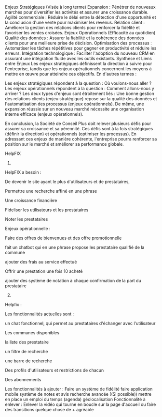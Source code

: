 Enjeux Stratégiques (Visée à long terme)
Expansion : Pénétrer de nouveaux marchés pour diversifier les activités et assurer une croissance durable.
Agilité commerciale : Réduire le délai entre la détection d'une opportunité et la conclusion d'une vente pour maximiser les revenus.
Relation client : Améliorer la gestion des relations clients pour renforcer la fidélité et favoriser les ventes croisées.
Enjeux Opérationnels (Efficacité au quotidien)
Qualité des données : Assurer la fiabilité et la cohérence des données clients pour une meilleure prise de décision.
Optimisation des processus : Automatiser les tâches répétitives pour gagner en productivité et réduire les erreurs.
Intégration technologique : Faciliter l'adoption du nouveau CRM en assurant une intégration fluide avec les outils existants.
Synthèse et Liens entre Enjeux
Les enjeux stratégiques définissent la direction à suivre pour l'entreprise, tandis que les enjeux opérationnels concernent les moyens à mettre en œuvre pour atteindre ces objectifs. En d'autres termes :

Les enjeux stratégiques répondent à la question : Où voulons-nous aller ?
Les enjeux opérationnels répondent à la question : Comment allons-nous y arriver ?
Les deux types d'enjeux sont étroitement liés : Une bonne gestion des relations clients (enjeu stratégique) repose sur la qualité des données et l'automatisation des processus (enjeux opérationnels). De même, une expansion réussie sur un nouveau marché nécessite une organisation interne efficace (enjeux opérationnels).

En conclusion, la Société de Conseil Plus doit relever plusieurs défis pour assurer sa croissance et sa pérennité. Ces défis sont à la fois stratégiques (définir la direction) et opérationnels (optimiser les processus). En adressant ces enjeux de manière cohérente, l'entreprise pourra renforcer sa position sur le marché et améliorer sa performance globale.

HelpFIX

1.

HelpFIX a besoin :

De devenir le site ayant le plus d'utilisateurs et de prestataires,

Permettre une recherche affiné en une phrase

Une croissance financière

Fideliser les utilisateurs et les prestataires

Noter les prestataires 

Enjeux opérationnelle : 

Faire des offres de bienvenues et des offre promotionnelle

fait un chatbot qui en une phrase propose les prestataire qualifié de la commune 

ajouter des frais au service effectué 

Offrir une prestation une fois 10 acheté

ajouter des système de notation à chaque confirmation de la part du prestataire

2.
Helpfix :

Les fonctionnalités actuelles sont : 

un chat fonctionnel, qui permet au prestataires d'échanger avec l'utilisateur 

Les communes disponibles

la liste des prestataire

un filtre de recherche

une barre de recherche 

Des profils d'utilisateurs et restrictions de chacun

Des abonnements

Les fonctionnalités à ajouter :
Faire un système de fidélité 
faire application mobile
système de notes et avis
recherche avancée ((Si possible))
mettre en place un emploi du temps (agenda)
géolocalisation
Fonctionnalité à enlever :
Enlever la vidéo qui tourne en boucle sur la page d'accueil ou faire des transitions quelque chose de + agréable
